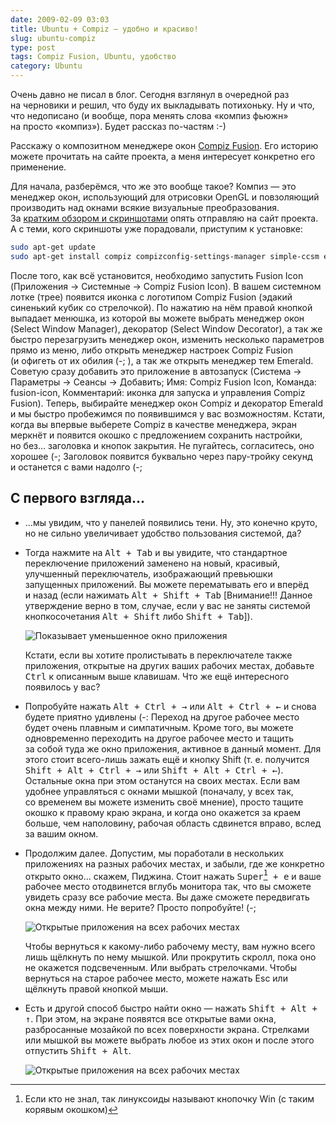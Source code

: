```yaml
---
date: 2009-02-09 03:03
title: Ubuntu + Compiz — удобно и красиво!
slug: ubuntu-compiz
type: post
tags: Compiz Fusion, Ubuntu, удобство
category: Ubuntu
---
```


Очень давно не писал в блог. Сегодня взглянул в очередной раз на черновики и решил, что буду их выкладывать потихоньку. Ну и что, что недописано (и вообще, пора менять слова «компиз фьюжн» на просто «компиз»). Будет рассказ по-частям :-)

Расскажу о композитном менеджере окон [Compiz Fusion][]. Его историю можете прочитать на сайте проекта, а меня интересует конкретно его применение.

<!--more--> 

Для начала, разберёмся, что же это вообще такое? Компиз — это менеджер окон, использующий для отрисовки OpenGL и повзоляющий производить над окнами всякие визуальные преобразования. За [кратким обзором и скриншотами][Wiki] опять отправляю на сайт проекта. А с теми, кого скриншоты уже порадовали, приступим к установке:

``` bash
sudo apt-get update
sudo apt-get install compiz compizconfig-settings-manager simple-ccsm emerald fusion-icon
```

После того, как всё установится, необходимо запустить Fusion Icon (Приложения → Системные → Compiz Fusion Icon). В вашем системном лотке (трее) появится иконка с логотипом Compiz Fusion (эдакий синенький кубик со стрелочкой). По нажатию на нём правой кнопкой выпадает менюшка, из которой вы можете выбрать менеджер окон (Select Window Manager), декоратор (Select Window Decorator), а так же быстро перезагрузить менеджер окон, изменить несколько параметров прямо из меню, либо открыть менеджер настроек Compiz Fusion (и офигеть от их обилия (-; ), а так же открыть менеджер тем Emerald. Советую сразу добавить это приложение в автозапуск (Система → Параметры → Сеансы → Добавить; Имя: Compiz Fusion Icon, Команда: fusion-icon, Комментарий: иконка для запуска и управления Compiz Fusion). Теперь, выбирайте менеджер окон Compiz и декоратор Emerald и мы быстро пробежимся по появившимся у вас возможностям. Кстати, когда вы впервые выберете Compiz в качестве менеджера, экран меркнёт и появится окошко с предложением сохранить настройки, но без... заголовка и кнопок закрытия. Не пугайтесь, согласитесь, оно хорошее (-; Заголовок появится буквально через пару-тройку секунд и останется с вами надолго (-;

## С первого взгляда...

* ...мы увидим, что у панелей появились тени. Ну, это конечно круто, но не сильно увеличивает удобство пользования системой, да?
  
*   Тогда нажмите на <kbd><kbd>Alt</kbd> + <kbd>Tab</kbd></kbd> и вы увидите, что стандартное переключение приложений заменено на новый, красивый, улучшенный переключатель, изображающий превьюшки запущенных приложений. Вы можете перематывать его и вперёд и назад (если нажимать <kbd><kbd>Alt</kbd> + <kbd>Shift</kbd> + <kbd>Tab</kbd></kbd> [Внимание!!! Данное утверждение верно в том, случае, если у вас не заняты системой кнопкосочетания <kbd><kbd>Alt</kbd> + <kbd>Shift</kbd></kbd> либо <kbd><kbd>Shift</kbd> + <kbd>Tab</kbd></kbd>]).
  
    ![Показывает уменьшенное окно приложения](application-switcher-300x135.png "Переключатель приложений показывает уменьшенные окна приложений")
  
    Кстати, если вы хотите пролистывать в переключателе также приложения, открытые на других ваших рабочих местах, добавьте <kbd><kbd>Ctrl</kbd></kbd> к описанным выше клавишам. Что же ещё интересного появилось у вас?
  
* Попробуйте нажать <kbd><kbd>Alt</kbd> + <kbd>Ctrl</kbd> + <kbd>→</kbd></kbd> или <kbd><kbd>Alt</kbd> + <kbd>Ctrl</kbd> + <kbd>←</kbd></kbd> и снова будете приятно удивлены (-: Переход на другое рабочее место будет очень плавным и симпатичным. Кроме того, вы можете одновременно переходить на другое рабочее место и тащить за собой туда же окно приложения, активное в данный момент. Для этого стоит всего-лишь зажать ещё и кнопку Shift (т.&nbsp;е. получится <kbd><kbd>Shift</kbd> + <kbd>Alt</kbd> + <kbd>Ctrl</kbd> + <kbd>→</kbd></kbd> или <kbd><kbd>Shift</kbd> + <kbd>Alt</kbd> + <kbd>Ctrl</kbd> + <kbd>←</kbd></kbd>). Остальные окна при этом останутся на своих местах. Если вам удобнее управляться с окнами мышкой (поначалу, у всех так, со временем вы можете изменить своё мнение), просто тащите окошко к правому краю экрана, и когда оно окажется за краем больше, чем наполовину, рабочая область сдвинется вправо, вслед за вашим окном.
  
*   Продолжим далее. Допустим, мы поработали в нескольких приложениях на разных рабочих местах, и забыли, где же конкретно открыто окно... скажем, Пиджина. Стоит нажать <kbd><kbd>Super[^1]</kbd> + <kbd>e</kbd></kbd> и ваше рабочее место отодвинется вглубь монитора так, что вы сможете увидеть сразу все рабочие места. Вы даже сможете передвигать окна между ними. Не верите? Просто попробуйте! (-;

    ![Открытые приложения на всех рабочих местах](expo-300x187.png "Экспозиция отображает открытые приложения на всех рабочих местах")

    Чтобы вернуться к какому-либо рабочему месту, вам нужно всего лишь щёлкнуть по нему мышкой. Или прокрутить скролл, пока оно не окажется подсвеченным. Или выбрать стрелочками. Чтобы вернуться на старое рабочее место, можете нажать Esc или щёлкнуть правой кнопкой мыши.
  
*   Есть и другой способ быстро найти окно — нажать <kbd><kbd>Shift</kbd> + <kbd>Alt</kbd> + <kbd>↑</kbd></kbd>. При этом, на экране появятся все открытые вами окна, разбросанные мозайкой по всех поверхности экрана. Стрелками или мышкой вы можете выбрать любое из этих окон и после этого отпустить <kbd><kbd>Shift</kbd> + <kbd>Alt</kbd></kbd>.
  
    ![Открытые приложения на всех рабочих местах](scale-300x187.png "Окна всех запущенных приложений")


[^1]: Если кто не знал, так линуксоиды называют кнопочку Win (с таким корявым окошком)

[Compiz Fusion]: http://compiz-fusion.org/ "Compiz Fusion"
[Wiki]: http://wiki.compiz-fusion.org/ "Compiz Fusion Wiki"
